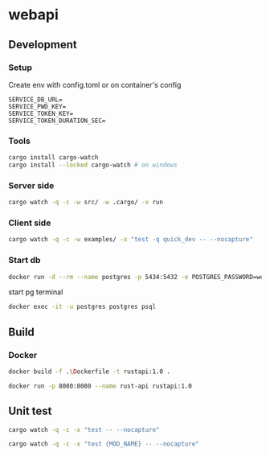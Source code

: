 # webapi

## Development

### Setup

Create env with config.toml or on container's config

````dotenv
SERVICE_DB_URL=
SERVICE_PWD_KEY=
SERVICE_TOKEN_KEY=
SERVICE_TOKEN_DURATION_SEC=
````

### Tools

```bash
cargo install cargo-watch
cargo install --locked cargo-watch # on windows
```

### Server side

```bash
cargo watch -q -c -w src/ -w .cargo/ -x run
```

### Client side

```bash
cargo watch -q -c -w examples/ -x "test -q quick_dev -- --nocapture"
```

### Start db

```bash
docker run -d --rm --name postgres -p 5434:5432 -e POSTGRES_PASSWORD=welcome postgres:15
```

start pg terminal

```bash
docker exec -it -u postgres postgres psql
```

## Build

### Docker

```bash
docker build -f .\Dockerfile -t rustapi:1.0 . 
```

```bash
docker run -p 8080:8080 --name rust-api rustapi:1.0
```

## Unit test

```bash
cargo watch -q -c -x "test -- --nocapture"

cargo watch -q -c -x "test {MOD_NAME} -- --nocapture"
```
